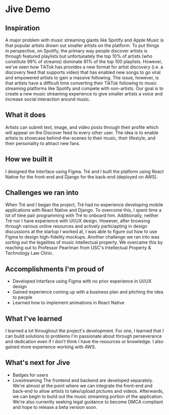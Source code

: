 # Jive Demo

## Inspiration
A major problem with music streaming giants like Spotify and Apple Music is that popular artists drown out smaller artists on the platform. To put things in perspective, on Spotify, the primary way people discover artists is through featured playlists but unfortunately the top 10% of artists (who constitute 99% of streams) dominate 81% of the top 100 playlists. However, we've seen how TikTok has provides a new format for artist discovery (i.e. a discovery feed that supports video) that has enabled new songs to go viral and empowered artists to gain a massive following. The issue, however, is that artists have a difficult time converting their TikTok following to music streaming platforms like Spotify and compete with non-artists. Our goal is to create a new music streaming experience to give smaller artists a voice and increase social interaction around music.

## What it does
Artists can submit text, image, and video posts through their profile which will appear on the Discover feed to every other user. The idea is to enable artists to showcase behind-the-scenes to their music, their lifestyle, and their personality to attract new fans. 

## How we built it
I designed the interface using Figma. Tré and I built the platform using React Native for the front-end and Django for the back-end (deployed on AWS).

## Challenges we ran into
When Tré and I began the project, Tré had no experience developing mobile applications with React Native and Django. To overcome this, I spent time a lot of time pair programming with Tré to onboard him. Additionally, neither Tré nor I have experience with UI/UX design. However, after browsing through various online resources and actively particiapting in design discussions at the startup I worked at, I was able to figure out how to use Figma to design high-fidelity mockups. Another challenge we ran into was sorting out the legalities of music intellectual property. We overcame this by reaching out to Professor Pearlman from USC's Intellectual Property & Technology Law Clinic.

## Accomplishments I'm proud of
* Developed interface using Figma with no prior experience in UI/UX design
* Gained experience coming up with a business plan and pitching the idea to people
* Learned how to implement animations in React Native

## What I've learned
I learned a lot throughout the project's development. For one, I learned that I can build solutions to problems I'm passionate about through perseverance and dedication even if I don't think I have the resources or knowledge. I also gained more experience working with AWS.

## What's next for Jive
* Badges for users
* Livestreaming
The frontend and backend are developed separately. We're almost at the point where we can integrate the front-end and back-end to allow artists to take/upload pictures and videos. Afterwards, we can begin to build out the music streaming portion of the application. We're also currently seeking legal guidance to become DMCA compliant and hope to release a beta version soon.
